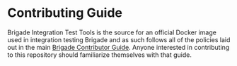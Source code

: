 # Contributing Guide

Brigade Integration Test Tools is the source for an official Docker image used
in integration testing Brigade and as such follows all of the policies laid out
in the main
[Brigade Contributor Guide](https://docs.brigade.sh/topics/contributor-guide/).
Anyone interested in contributing to this repository should familiarize
themselves with that guide.
